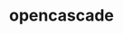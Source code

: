 ---
title: "opencascade"
layout: cache
categories: [package, develop-2025-04-13]
meta: {"compilers": ["gcc@11.4.0"], "num_specs": 2, "num_specs_by_stack": {"e4s": 2, "root": 2}, "oss": ["ubuntu22.04"], "platforms": ["linux"], "stacks": ["e4s", "root"], "targets": ["x86_64_v3"], "versions": ["7.8.1"]}
spec_details: [{"compiler": "gcc@11.4.0", "hash": "bvwku6hfakhpgqybv5guemspwr6tngsx", "os": "ubuntu22.04", "platform": "linux", "size": "-", "stacks": ["e4s", "root"], "target": "x86_64_v3", "variants": ["+application_framework", "build_system=cmake", "build_type=Release", "+data_exchange", "+draw", "~ffmpeg", "~freeimage", "~freetype", "generator=make", "~ipo", "+modeling_algorithms", "+modeling_data", "~rapidjson", "~tbb", "~tk", "+visualization", "~vtk"], "versions": ["7.8.1"]}, {"compiler": "gcc@11.4.0", "hash": "ni6zcpujxw4oqji7hvzguzju5a2pkwjb", "os": "ubuntu22.04", "platform": "linux", "size": "-", "stacks": ["e4s", "root"], "target": "x86_64_v3", "variants": ["+application_framework", "build_system=cmake", "build_type=Release", "+data_exchange", "+draw", "~ffmpeg", "~freeimage", "~freetype", "generator=make", "~ipo", "+modeling_algorithms", "+modeling_data", "~rapidjson", "~tbb", "~tk", "+visualization", "~vtk"], "versions": ["7.8.1"]}]
---